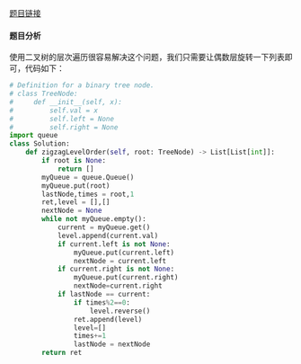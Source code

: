[题目链接](https://leetcode-cn.com/problems/binary-tree-zigzag-level-order-traversal/solution/pythonshuang-zhan-shi-xian-by-yao-chao/)
#### 题目分析
使用二叉树的层次遍历很容易解决这个问题，我们只需要让偶数层旋转一下列表即可，代码如下：
```Python
# Definition for a binary tree node.
# class TreeNode:
#     def __init__(self, x):
#         self.val = x
#         self.left = None
#         self.right = None
import queue
class Solution:
    def zigzagLevelOrder(self, root: TreeNode) -> List[List[int]]:
        if root is None:
            return []
        myQueue = queue.Queue()
        myQueue.put(root)
        lastNode,times = root,1
        ret,level = [],[]
        nextNode = None
        while not myQueue.empty():
            current = myQueue.get()
            level.append(current.val)
            if current.left is not None:
                myQueue.put(current.left)
                nextNode = current.left
            if current.right is not None:
                myQueue.put(current.right)
                nextNode=current.right
            if lastNode == current:
                if times%2==0:
                    level.reverse()
                ret.append(level)
                level=[]
                times+=1
                lastNode = nextNode
        return ret
```
